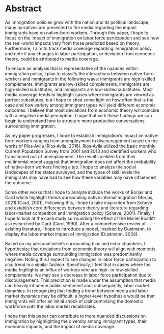 # Abstract

As immigration policies grow with the nation and its political landscape, many narratives are presented to the media regarding the impact immigrants have on native-born workers. Through this paper, I hope to focus on the impact of immigration on labor force participation and see how the real-world impacts vary from those predicted based on theory. Furthermore, I aim to track media coverage regarding immigration policy and note if any changes in labor participation, or deviation from economic theory, could be attributed to media coverage. 

To ensure an analysis that is representative of the nuances within immigration policy, I plan to classify the interactions between native-born workers and immigrants in the following ways: immigrants are high-skilled complements, immigrants are low-skilled complements, immigrants are high-skilled substitutes, and immigrants are low-skilled substitutes. Most media coverage tends to highlight cases where immigrants are viewed as perfect substitutes, but I hope to shed some light on how often that is the case and how variety among immigrant types will yield different economic outcomes. I believe that most deviations from economic theory will coincide with a negative media perception. I hope that with these findings we can begin to understand how to structure more productive conversations surrounding immigration.

As my paper progresses, I hope to establish immigration’s impact on native-born workers ranging from unemployment to discouragement based on the works of Ríos‐Avila (Ríos‐Avila, 2016). Ríos‐Avila utilized the basic monthly Current Population Survey from 2001 and 2013 and identified workers who transitioned out of unemployment. The results yielded from their multinomial model suggest that immigration does not affect the probability of native-born workers finding a job. I hope to analyze the social landscapes of the states surveyed, and the types of skill levels the immigrants may have had to see how these variables may have influenced the outcome.

Some other works that I hope to analyze include the works of Borjas and Card which highlight trends surrounding native internal migration (Borjas, 2021) (Card, 2001). Following this, I hope to take inspiration from Scheve and establish core differences between theory and literature regarding labor-market competition and immigration policy (Scheve, 2001). Finally, I hope to look at the case study surrounding the effect of the Mariel Boatlift as researched by Card (Card, 1990). After a comprehensive review of existing literature, I hope to introduce a model, inspired by Dustmann, to display the labor market impact of immigration (Dustmann, 2008). 

Based on my personal beliefs surrounding bias and echo chambers, I hypothesize that deviations from economic theory will align with moments where media coverage surrounding immigration was predominantly negative. Noting this I expect to see changes in labor force participation to also trend in a similar fashion. Specifically, I feel that in cases where the media highlights an influx of workers who are high- or low-skilled complements, we may see a decrease in labor force participation due to discouragement. This prediction is made under the assumption that media can heavily influence public sentiment and, subsequently, labor market dynamics. In recognizing that finding a trend between media and labor market dynamics may be difficult, a higher-level hypothesis would be that immigrants will offer an initial shock of disincentivizing the domestic workforce until the labor market recalibrates.

I hope that this paper can contribute to more nuanced discussions on immigration by highlighting the diversity among immigrant types, their economic impacts, and the impact of media coverage.
